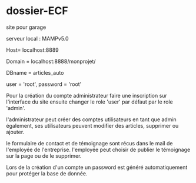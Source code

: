 # dossier-ECF
site pour garage 

serveur local : MAMPv5.0

Host= localhost:8889

Domain = localhost:8888/monprojet/

DBname = articles_auto

user = 'root',
password = 'root' 

Pour la création du compte administrateur faire une inscription sur l'interface du site ensuite changer le role 'user' par défaut par le role 'admin'.

l'administrateur peut créer des comptes utilisateurs en tant que admin également, ses utilisateurs peuvent modifier des articles, supprimer  ou ajouter.

le formulaire de contact et de témoignage sont récus dans le mail de l'employée de l'entreprise. l'employée peut choisir de publier le témoignage sur la page ou de le supprimer.

Lors de la création d'un compte un password est généré automatiquement pour protéger la base de donnée. 
